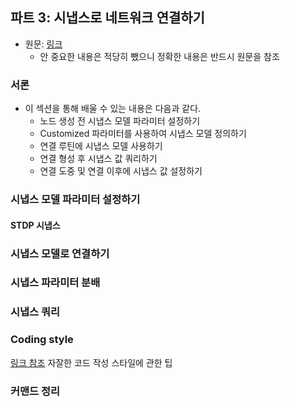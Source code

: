 ## 파트 3: 시냅스로 네트워크 연결하기
- 원문: <a href="https://nest-simulator.readthedocs.io/en/stable/tutorials/pynest_tutorial/part_3_connecting_networks_with_synapses.html#pynest-tutorial-3">링크</a>
  - 안 중요한 내용은 적당히 뺐으니 정확한 내용은 반드시 원문을 참조

### 서론
- 이 섹션을 통해 배울 수 있는 내용은 다음과 같다.
  - 노드 생성 전 시냅스 모델 파라미터 설정하기
  - Customized 파라미터를 사용하여 시냅스 모델 정의하기
  - 연결 루틴에 시냅스 모델 사용하기
  - 연결 형성 후 시냅스 값 쿼리하기
  - 연결 도중 및 연결 이후에 시냅스 값 설정하기



### 시냅스 모델 파라미터 설정하기


#### STDP 시냅스


### 시냅스 모델로 연결하기

### 시냅스 파라미터 분배

### 시냅스 쿼리

### Coding style
[링크 참조](https://nest-simulator.readthedocs.io/en/stable/tutorials/pynest_tutorial/part_3_connecting_networks_with_synapses.html#coding-style)
자잘한 코드 작성 스타일에 관한 팁

### 커맨드 정리